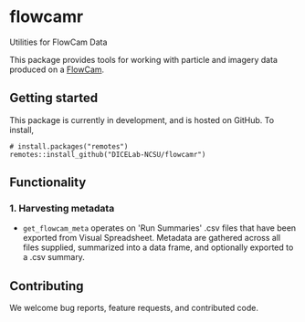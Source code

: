 # flowcamr
Utilities for FlowCam Data

This package provides tools for working with particle and imagery data produced on a [FlowCam](https://www.fluidimaging.com/products/flowcam-8000).

## Getting started
This package is currently in development, and is hosted on GitHub. To install,
```{r}
# install.packages("remotes")
remotes::install_github("DICELab-NCSU/flowcamr")
```

## Functionality
### 1. Harvesting metadata
- `get_flowcam_meta` operates on 'Run Summaries' .csv files that have been exported from Visual Spreadsheet. Metadata are gathered across all files supplied,
summarized into a data frame, and optionally exported to a .csv summary.

## Contributing
We welcome bug reports, feature requests, and contributed code.
